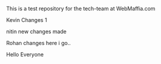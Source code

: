 This is a test repository for the tech-team at WebMaffia.com

Kevin Changes 1

nitin new changes made 

Rohan changes here i go..

Hello Everyone



